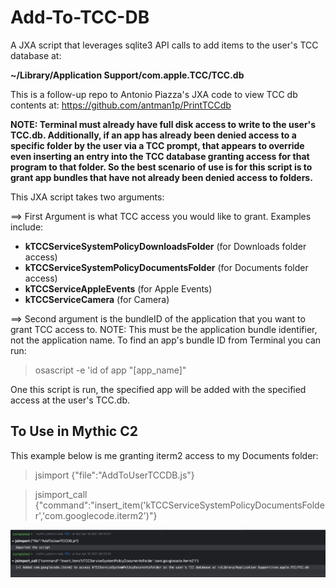 # Add-To-TCC-DB
A JXA script that leverages sqlite3 API calls to add items to the user's TCC database at: 

**~/Library/Application Support/com.apple.TCC/TCC.db**

This is a follow-up repo to Antonio Piazza's JXA code to view TCC db contents at: https://github.com/antman1p/PrintTCCdb

**NOTE: Terminal must already have full disk access to write to the user's TCC.db. Additionally, if an app has already been denied access to a specific folder by the user via a TCC prompt, that appears to override even inserting an entry into the TCC database granting access for that program to that folder. So the best scenario of use is for this script is to grant app bundles that have not already been denied access to folders.**

This JXA script takes two arguments:

==> First Argument is what TCC access you would like to grant. Examples include:

- **kTCCServiceSystemPolicyDownloadsFolder** (for Downloads folder access)
- **kTCCServiceSystemPolicyDocumentsFolder** (for Documents folder access) 
- **kTCCServiceAppleEvents** (for Apple Events)
- **kTCCServiceCamera** (for Camera)



==> Second argument is the bundleID of the application that you want to grant TCC access to. NOTE: This must be the application bundle identifier, not the application name. To find an app's bundle ID from Terminal you can run:

> osascript -e 'id of app "[app_name]"

One this script is run, the specified app will be added with the specified access at the user's TCC.db.

## To Use in Mythic C2

This example below is me granting iterm2 access to my Documents folder:

>  jsimport {"file":"AddToUserTCCDB.js"}

>  jsimport_call {"command":"insert_item('kTCCServiceSystemPolicyDocumentsFolder','com.googlecode.iterm2')"}

![Image](img/mythic.png)
